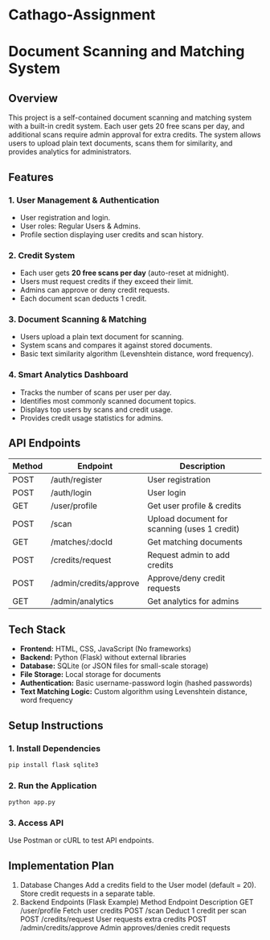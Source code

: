# Cathago-Assignment
# Document Scanning and Matching System

## Overview
This project is a self-contained document scanning and matching system with a built-in credit system. Each user gets 20 free scans per day, and additional scans require admin approval for extra credits. The system allows users to upload plain text documents, scans them for similarity, and provides analytics for administrators.

## Features
### 1. **User Management & Authentication**
- User registration and login.
- User roles: Regular Users & Admins.
- Profile section displaying user credits and scan history.

### 2. **Credit System**
- Each user gets **20 free scans per day** (auto-reset at midnight).
- Users must request credits if they exceed their limit.
- Admins can approve or deny credit requests.
- Each document scan deducts 1 credit.

### 3. **Document Scanning & Matching**
- Users upload a plain text document for scanning.
- System scans and compares it against stored documents.
- Basic text similarity algorithm (Levenshtein distance, word frequency).

### 4. **Smart Analytics Dashboard**
- Tracks the number of scans per user per day.
- Identifies most commonly scanned document topics.
- Displays top users by scans and credit usage.
- Provides credit usage statistics for admins.

## API Endpoints
| Method | Endpoint | Description |
|--------|----------------|----------------------------------------|
| POST   | /auth/register | User registration |
| POST   | /auth/login    | User login |
| GET    | /user/profile  | Get user profile & credits |
| POST   | /scan          | Upload document for scanning (uses 1 credit) |
| GET    | /matches/:docId| Get matching documents |
| POST   | /credits/request | Request admin to add credits |
| POST   | /admin/credits/approve | Approve/deny credit requests |
| GET    | /admin/analytics | Get analytics for admins |

## Tech Stack
- **Frontend:** HTML, CSS, JavaScript (No frameworks)
- **Backend:** Python (Flask) without external libraries
- **Database:** SQLite (or JSON files for small-scale storage)
- **File Storage:** Local storage for documents
- **Authentication:** Basic username-password login (hashed passwords)
- **Text Matching Logic:** Custom algorithm using Levenshtein distance, word frequency

## Setup Instructions
### 1. Install Dependencies
```bash
pip install flask sqlite3
```

### 2. Run the Application
```bash
python app.py
```

### 3. Access API
Use Postman or cURL to test API endpoints.

  
## Implementation Plan
1. Database Changes
Add a credits field to the User model (default = 20).
Store credit requests in a separate table.
2. Backend Endpoints (Flask Example)
Method	Endpoint	Description
GET	/user/profile	Fetch user credits
POST	/scan	Deduct 1 credit per scan
POST	/credits/request	User requests extra credits
POST	/admin/credits/approve	Admin approves/denies credit requests




